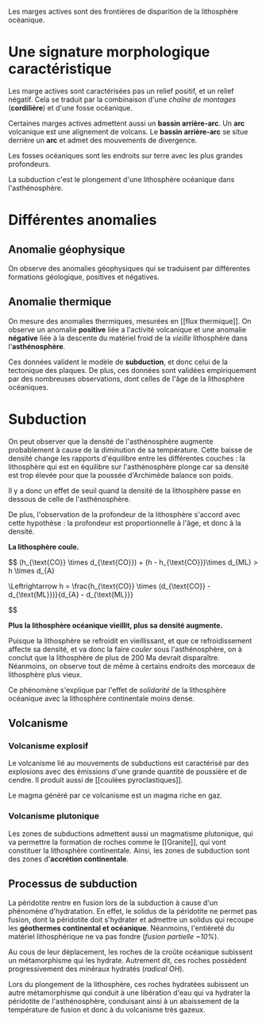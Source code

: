 Les marges actives sont des frontières de disparition de la lithosphère océanique.

# Une signature morphologique caractéristique

Les marge actives sont caractérisées pas un relief positif, et un relief négatif. Cela se traduit par la combinaison d'une *chaîne de montages* (**cordiliére**) et d'une fosse océanique.

Certaines marges actives admettent aussi un **bassin arrière-arc**. Un **arc** volcanique est une alignement de volcans. Le **bassin arrière-arc** se situe derrière un **arc** et admet des mouvements de divergence.

Les fosses océaniques sont les endroits sur terre avec les plus grandes profondeurs.

La subduction c'est le plongement d'une lithosphère océanique dans l'asthénosphère.

# Différentes anomalies

## Anomalie géophysique

On observe des anomalies géophysiques qui se traduisent par différentes formations géologique, positives et négatives.

## Anomalie thermique

On mesure des anomalies thermiques, mesurées en [[flux thermique]]. On observe un anomalie **positive** liée a l'activité volcanique et une anomalie **négative** liée à la descente du matériel froid de la *vieille* lithosphère dans l'**asthénosphère**.

Ces données valident le modèle de **subduction**, et donc celui de la tectonique des plaques. De plus, ces données sont validées empiriquement par des nombreuses observations, dont celles de l'âge de la lithosphère océaniques.

# Subduction

On peut observer que la densité de l'asthénosphère augmente probablement à cause de la diminution de sa température. Cette baisse de densité change les rapports d'équilibre entre les différentes couches : la lithosphère qui est en équilibre sur l'asthénosphère plonge car sa densité est trop élevée pour que la poussée d'Archimède balance son poids. 

Il y a donc un effet de seuil quand la densité de la lithosphère passe en dessous de celle de l'asthénosphère.

De plus, l'observation de la profondeur de la lithosphère s'accord avec cette hypothèse : la profondeur est proportionnelle à l'âge, et donc à la densité. 

**La lithosphère coule.**

$$
(h_{\text{CO}} \times d_{\text{CO}}) + (h - h_{\text{CO}})\times d_{ML} > h \times d_{A}

\Leftrightarrow h = \frac{h_{\text{CO}} \times (d_{\text{CO}} - d_{\text{ML}})}{d_{A} - d_{\text{ML}}}

$$

**Plus la lithosphère océanique vieillit, plus sa densité augmente.**

Puisque la lithosphère se refroidit en vieillissant, et que ce refroidissement affecte sa densité, et va donc la faire *couler* sous l'asthénosphère, on à conclut que la lithosphère de plus de 200 Ma devrait disparaître. Néanmoins, on observe tout de même à certains endroits des morceaux de lithosphère plus vieux. 

Ce phénomène s'explique par l'effet de *solidarité* de la lithosphère océanique avec la lithosphère continentale moins dense.


## Volcanisme 

### Volcanisme explosif

Le volcanisme lié au mouvements de subductions est caractérisé par des explosions avec des émissions d'une grande quantité de poussière et de cendre. Il produit aussi de [[coulées pyroclastiques]]. 

Le magma généré par ce volcanisme est un magma riche en gaz.

### Volcanisme plutonique

Les zones de subductions admettent aussi un magmatisme plutonique, qui va permettre la formation de roches comme le [[Granite]], qui vont constituer la lithosphère continentale. Ainsi, les zones de subduction sont des zones d'**accrétion continentale**.

## Processus de subduction

La péridotite rentre en fusion lors de la subduction à cause d'un phénomène d'hydratation. En effet, le solidus de la péridotite ne permet pas fusion, dont la péridotite doit s'hydrater et admettre un solidus qui recoupe les **géothermes continental et océanique**. Néanmoins, l'entièreté du matériel lithosphérique ne va pas fondre (*fusion partielle ~10%*).

Au cous de leur déplacement, les roches de la croûte océanique subissent un métamorphisme qui les hydrate. Autrement dit, ces roches possèdent progressivement des minéraux hydratés (*radical OH*).

Lors du plongement de la lithosphère, ces roches hydratées subissent un autre métamorphisme qui conduit à une libération d'eau qui va hydrater la péridotite de l'asthénosphère, conduisant ainsi à un abaissement de la température de fusion et donc à du volcanisme très gazeux.



